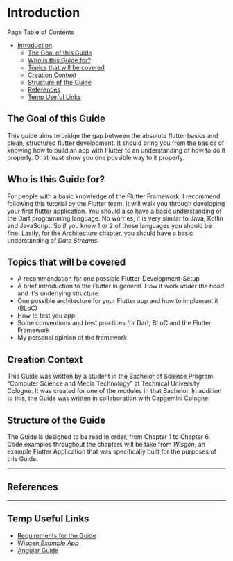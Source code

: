 # Introduction

Page Table of Contents
- [Introduction](#introduction)
  - [The Goal of this Guide](#the-goal-of-this-guide)
  - [Who is this Guide for?](#who-is-this-guide-for)
  - [Topics that will be covered](#topics-that-will-be-covered)
  - [Creation Context](#creation-context)
  - [Structure of the Guide](#structure-of-the-guide)
  - [References](#references)
  - [Temp Useful Links](#temp-useful-links)


## The Goal of this Guide
This guide aims to bridge the gap between the absolute flutter basics and clean, structured flutter development. It should bring you from the basics of knowing how to build an app with Flutter to an understanding of how to do it properly. Or at least show you one possible way to it properly.

## Who is this Guide for?
For people with a basic knowledge of the Flutter Framework. I recommend following this tutorial by the Flutter team. It will walk you through developing your first flutter application. You should also have a basic understanding of the Dart programming language. No worries, it is very similar to Java, Kotlin and JavaScript. So if you know 1 or 2 of those languages you should be fine. Lastly, for the Architecture chapter, you should have a basic understanding of  _Data Streams_.

## Topics that will be covered 
- A recommendation for one possible Flutter-Development-Setup
- A brief introduction to the Flutter in general. How it work _under the hood_ and it's underlying structure.
- One possible architecture for your Flutter app and how to implement it (BLoC)
- How to test you app
- Some conventions and best practices for Dart, BLoC and the Flutter Framework
- My personal opinion of the framework

## Creation Context
This Guide was written by a student in the Bachelor of Science Program “Computer Science and Media Technology” at Technical University Cologne. It was created for one of the modules in that Bachelor. In addition to this, the Guide was written in collaboration with Capgemini Cologne.

## Structure of the Guide
The Guide is designed to be read in order, from Chapter 1 to Chapter 6. Code examples throughout the chapters will  be take from _Wisgen_, an example Flutter Application that was specifically built for the purposes of this Guide.

---
## References

---
## Temp Useful Links
- [Requirements for the Guide](https://docs.google.com/document/d/1vZFV7ZABzNRiGsARKNoY01u4DJifOGtvZ-LmQdFVdoQ/edit?usp=sharing)
- [Wisgen _Example App_](https://github.com/Fasust/wisgen)
- [Angular Guide](https://github.com/devonfw/devon4ng/wiki)